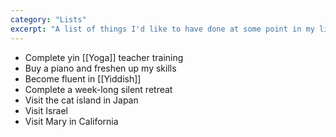 ```yaml
---
category: "Lists"
excerpt: "A list of things I'd like to have done at some point in my life"
---
```

- Complete yin [[Yoga]] teacher training
- Buy a piano and freshen up my skills
- Become fluent in [[Yiddish]]
- Complete a week-long silent retreat
- Visit the cat island in Japan
- Visit Israel
- Visit Mary in California